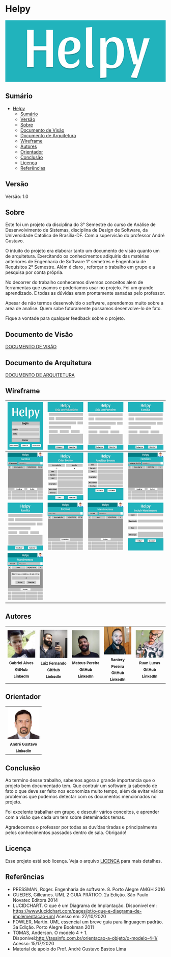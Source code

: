 # Helpy

![Banner!](img/banner.png "Banner")

## Sumário
- [Helpy](#helpy)
  - [Sumário](#sumário)
  - [Versão](#versão)
  - [Sobre](#sobre)
  - [Documento de Visão](#documento-de-visão)
  - [Documento de Arquitetura](#documento-de-arquitetura)
  - [Wireframe](#wireframe)
  - [Autores](#autores)
  - [Orientador](#orientador)
  - [Conclusão](#conclusão)
  - [Licença](#licença)
  - [Referências](#referências)

## Versão

Versão: 1.0

## Sobre

Este foi um projeto da disciplina do 3° Semestre do curso de Análise de Desenvolvimento de Sistemas, disciplina de Design de Software, da Universidade Católica de Brasília-DF. Com a supervisão do professor André Gustavo.

O intuito do projeto era elaborar tanto um documento de visão quanto um de arquitetura. Exercitando os conhecimentos adiquiris das matérias anteriores de Engenharia de Software 1° semetres e Engenharia de Requisitos 2° Semestre. Além é claro , reforçar o trabalho em grupo e a pesquisa por conta própria.

No decorrer do trabalho conhecemos diversos conceitos alem de ferramentas que usamos e poderiamos usar no projeto. Foi um grande aprendizado. E todas as dúvidas eram prontamente sanadas pelo professor.

Apesar de não termos desenvolvido o software, aprendemos muito sobre a aréa de analise. Quem sabe futuramente possamos desenvolve-lo de fato.

Fique a vontade para qualquer feedback sobre o projeto.

## Documento de Visão

[DOCUMENTO DE VISÃO](DOCUMENTO-VISAO.md)

## Documento de Arquitetura

[DOCUMENTO DE ARQUITETURA](DOCUMENTO-ARQUITETURA.md)

## Wireframe

| ![Wireframe 1!](wireframe/frame-01.png "Wireframe do app")   | ![Wireframe 2!](/wireframe/frame-02.png "Wireframe do app")  | ![Wireframe 3!](/wireframe/frame-03.png "Wireframe do app")  | ![Wireframe 4!](wireframe/frame-04.png "Wireframe do app")   |
| ------------------------------------------------------------ | ------------------------------------------------------------ | ------------------------------------------------------------ | ------------------------------------------------------------ |
| ![Wireframe 5!](/wireframe/frame-05.png "Wireframe do app")  | ![Wireframe 6!](/wireframe/frame-06.png "Wireframe do app")  | ![Wireframe 7!](/wireframe/frame-07.png "Wireframe do app")  | ![Wireframe 8!](/wireframe/frame-08.png "Wireframe do app")  |
| ![Wireframe 9!](/wireframe/frame-09.png "Wireframe do app")  | ![Wireframe 10!](/wireframe/frame-10.png "Wireframe do app") | ![Wireframe 11!](/wireframe/frame-11.png "Wireframe do app") | ![Wireframe 12!](/wireframe/frame-12.png "Wireframe do app") |
| ![Wireframe 13!](/wireframe/frame-13.png "Wireframe do app") |

## Autores

<table>
  <tr>
    <td align="center">
    <img src="img/gabriel.jpeg" width="100px;" alt="Foto do Gabriel"/><br>
      <sub>
        <b>Gabriel Alves</b>
      </sub><br>
      <a href="https://github.com/GabrielAlves-bot">
        <sub>
          <b>GitHub</b>
        </sub>
      </a><br>
      <a href="https://www.linkedin.com/in/gabriel-alves-de-paulo/">
        <sub>
          <b>LinkedIn</b>
        </sub>
      </a>
    </td>
    <td align="center">
    <img src="img/luiz.jpeg" width="100px;" alt="Foto do Gabriel"/><br>
      <sub>
        <b>Luiz Fernando</b>
      </sub><br>
      <a href="https://github.com/luizfernando-2796">
        <sub>
          <b>GitHub</b>
        </sub>
      </a><br>
      <a href="https://www.linkedin.com/in/luiz-fernando-pereira-da-costa-57b678207/">
        <sub>
          <b>LinkedIn</b>
        </sub>
      </a>
    </td>
    <td align="center">
    <img src="img/mateus.jpeg" width="100px;" alt="Foto do Mateus"/><br>
      <sub>
        <b>Mateus Pereira</b>
      </sub><br>
      <a href="https://github.com/mateuspsm">
        <sub>
          <b>GitHub</b>
        </sub>
      </a><br>
      <a href="https://www.linkedin.com/in/mateus-pereira-de-souza-moreira/">
        <sub>
          <b>LinkedIn</b>
        </sub>
      </a>
    </td>
    <td align="center">
    <img src="img/raniery.jpeg" width="100px;" alt="Foto do Raniery"/><br>
      <sub>
        <b>Raniery Pereira</b>
      </sub><br>
        <a href="https://github.com/ranieryAzevedo">
        <sub>
          <b>GitHub</b>
        </sub>
      </a><br>
      <a href="https://www.linkedin.com/in/raniery-azevedo-628945162/">
        <sub>
          <b>LinkedIn</b>
        </sub>
      </a>
    </td>
    <td align="center">
    <img src="img/ruan.jpg" width="100px;" alt="Foto do Ruan"/><br>
      <sub>
        <b>Ruan Lucas</b>
      </sub><br>
        <a href="https://github.com/ruanlsdn">
        <sub>
          <b>GitHub</b>
        </sub>
      </a><br>
      <a href="https://www.linkedin.com/in/ruan-lucas-soares-do-nascimento-570543206/">
        <sub>
          <b>LinkedIn</b>
        </sub>
      </a>
    </td>
  </tr>
</table>

## Orientador

<table>
  <tr>
  <td align="center">
    <img src="img/andre-lima.jpeg" width="100px;" alt="Foto do André"/><br>
      <sub>
        <b>André Gustavo</b>
      </sub><br>
      <a href="https://www.linkedin.com/in/andr%C3%A9-gustavo-bastos-lima-a1b344187/">
        <sub>
          <b>LinkedIn</b>
        </sub>
      </a>
    </td>
  </tr>  
</table>

## Conclusão

Ao termino desse trabalho, sabemos agora a grande importancia que o projeto bem documentado tem. Que contruir um software já sabendo de fato o que deve ser feito nos economiza muito tempo, além de evitar vários problemas que podemos detectar com os documentos mencionados no projeto.

Foi excelente trabalhar em grupo, e descutir vários conceitos, e aprender com a visão que cada um tem sobre deteminados temas. 

Agradecemos o professor por todas as duvídas tiradas e principalmente pelos conhecimentos passados dentro de sala. Obrigado!

## Licença

Esse projeto está sob licença. Veja o arquivo [LICENÇA](LICENSE.md) para mais detalhes.

## Referências

 - PRESSMAN, Roger. Engenharia de software. 8. Porto Alegre AMGH 2016
 - GUEDES, Gilleanes. UML 2 GUIA PRÁTICO. 2a Edição. São Paulo Novatec Editora 2014 
 - LUCIDCHART. O que é um Diagrama de Implantação. Disponivel em: <https://www.lucidchart.com/pages/pt/o-que-e-diagrama-de-implementacao-uml> Acesso em: 27/10/2020
 - FOWLER, Martin. UML essencial um breve guia para linguagem padrão. 3a Edição. Porto Alegre Bookman 2011
 - TOMAS, Anderson. O modelo 4 + 1. Disponivel:<http://tassinfo.com.br/orientacao-a-objeto/o-modelo-4-1/> Acesso: 15/17/2020
 - Material de apoio do Prof. André Gustavo Bastos Lima
